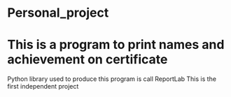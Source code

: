 # Personal_project
# This is a program to print names and achievement on certificate

Python library used to produce this program is call ReportLab
This is the first independent project
